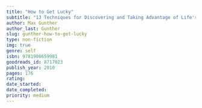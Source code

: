 ```yaml
---
title: "How to Get Lucky"
subtitle: "13 Techniques for Discovering and Taking Advantage of Life's Good Breaks"
author: Max Gunther 
author_last: Gunther
slug: gunther-how-to-get-lucky
type: non-fiction
img: true
genre: self
isbn: 9781906659981
goodreads_id: 8717023
publish_year: 2010
pages: 176
rating: 
date_started:
date_completed:
priority: medium
---
```

